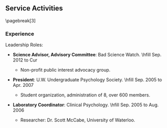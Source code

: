 ## Service Activities


\pagebreak[3]
### Experience

Leadership Roles:

* **Science Advisor, Advisory Committee**: Bad Science Watch.
    \hfill Sep. 2012 to Cur 
	+ Non-profit public interest advocacy group.

* **President**: U.W. Undergraduate Psychology Society.
\hfill Sep. 2005 to Apr. 2007
	+ Student organization, administration of 8, over 600
	    members.

* **Laboratory Coordinator**: Clinical Psychology. \hfill Sep. 2005 to Aug. 2006
	+ Researcher: Dr. Scott McCabe, University of Waterloo.

